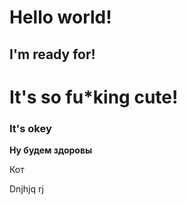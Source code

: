 # Hello world!

## I'm ready for!

# It's so fu*king cute!

### It's okey

**Ну будем здоровы**

Кот 

Dnjhjq rj
